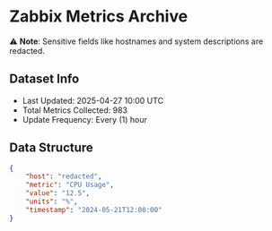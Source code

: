 # Zabbix Metrics Archive

⚠️ **Note**: Sensitive fields like hostnames and system descriptions are redacted.

## Dataset Info
- Last Updated: 2025-04-27 10:00 UTC
- Total Metrics Collected: 983
- Update Frequency: Every (1) hour

## Data Structure
```json
{
    "host": "redacted",
    "metric": "CPU Usage",
    "value": "12.5",
    "units": "%",
    "timestamp": "2024-05-21T12:00:00"
}
```
